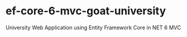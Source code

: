 # ef-core-6-mvc-goat-university
University Web Application using Entity Framework Core in NET 6 MVC
